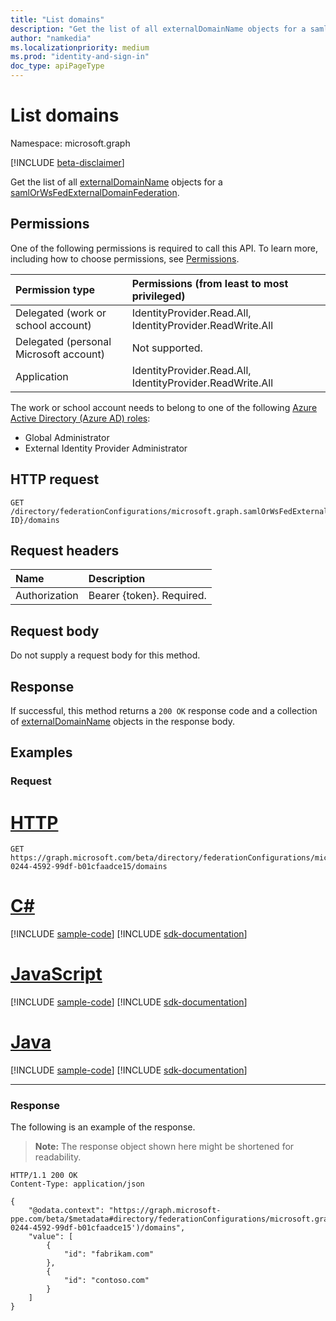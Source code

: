 ```yaml
---
title: "List domains"
description: "Get the list of all externalDomainName objects for a samlOrWsFedExternalDomainFederation."
author: "namkedia"
ms.localizationpriority: medium
ms.prod: "identity-and-sign-in"
doc_type: apiPageType
---
```


# List domains
Namespace: microsoft.graph

[!INCLUDE [beta-disclaimer](../../includes/beta-disclaimer.md)]

Get the list of all [externalDomainName](../resources/externaldomainname.md) objects for a [samlOrWsFedExternalDomainFederation](../resources/samlorwsfedexternaldomainfederation.md).

## Permissions

One of the following permissions is required to call this API. To learn more, including how to choose permissions, see [Permissions](/graph/permissions-reference).

|Permission type      | Permissions (from least to most privileged)              |
|:--------------------|:---------------------------------------------------------|
|Delegated (work or school account)|IdentityProvider.Read.All, IdentityProvider.ReadWrite.All|
|Delegated (personal Microsoft account)| Not supported.|
|Application|IdentityProvider.Read.All, IdentityProvider.ReadWrite.All|

The work or school account needs to belong to one of the following [Azure Active Directory (Azure AD) roles](/azure/active-directory/roles/permissions-reference):

* Global Administrator
* External Identity Provider Administrator

## HTTP request

<!-- {
  "blockType": "ignored"
}
-->

``` http
GET /directory/federationConfigurations/microsoft.graph.samlOrWsFedExternalDomainFederation/{samlOrWsFedExternalDomainFederation ID}/domains
```

## Request headers

|Name|Description|
|:---|:---|
|Authorization|Bearer {token}. Required.|

## Request body

Do not supply a request body for this method.

## Response

If successful, this method returns a `200 OK` response code and a collection of [externalDomainName](../resources/externaldomainname.md) objects in the response body.

## Examples

### Request


# [HTTP](#tab/http)
<!-- {
  "blockType": "request",
  "name": "list_externaldomainname"
}
-->

``` http
GET https://graph.microsoft.com/beta/directory/federationConfigurations/microsoft.graph.samlOrWsFedExternalDomainFederation/f1e11a04-0244-4592-99df-b01cfaadce15/domains
```

# [C#](#tab/csharp)
[!INCLUDE [sample-code](../includes/snippets/csharp/list-externaldomainname-csharp-snippets.md)]
[!INCLUDE [sdk-documentation](../includes/snippets/snippets-sdk-documentation-link.md)]

# [JavaScript](#tab/javascript)
[!INCLUDE [sample-code](../includes/snippets/javascript/list-externaldomainname-javascript-snippets.md)]
[!INCLUDE [sdk-documentation](../includes/snippets/snippets-sdk-documentation-link.md)]

# [Java](#tab/java)
[!INCLUDE [sample-code](../includes/snippets/java/list-externaldomainname-java-snippets.md)]
[!INCLUDE [sdk-documentation](../includes/snippets/snippets-sdk-documentation-link.md)]

---

### Response

The following is an example of the response.
>**Note:** The response object shown here might be shortened for readability.
<!-- {
  "blockType": "response",
  "truncated": true,
  "@odata.type": "Collection(microsoft.graph.externalDomainName)"
}
-->

``` http
HTTP/1.1 200 OK
Content-Type: application/json

{
    "@odata.context": "https://graph.microsoft-ppe.com/beta/$metadata#directory/federationConfigurations/microsoft.graph.samlOrWsFedExternalDomainFederation('f1e11a04-0244-4592-99df-b01cfaadce15')/domains",
    "value": [
        {
            "id": "fabrikam.com"
        },
        {
            "id": "contoso.com"
        }
    ]
}
```
